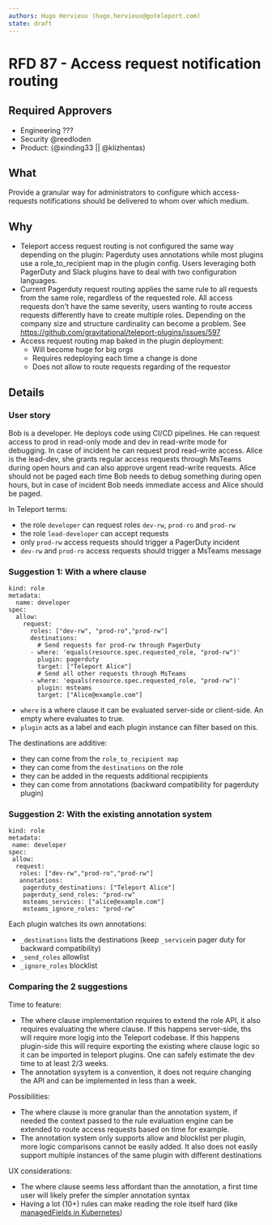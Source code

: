 ```yaml
---
authors: Hugo Hervieux (hugo.hervieux@goteleport.com)
state: draft
---
```

# RFD 87 - Access request notification routing

## Required Approvers

* Engineering ???
* Security @reedloden
* Product: (@xinding33 || @klizhentas)

## What

Provide a granular way for administrators to configure which access-requests notifications should be delivered to whom over which medium.

## Why

- Teleport access request routing is not configured the same way depending on the plugin: Pagerduty uses annotations while most plugins use a role_to_recipient map in the plugin config. Users leveraging both PagerDuty and Slack plugins have to deal with two configuration languages.
- Current Pagerduty request routing applies the same rule to all requests from the same role, regardless of the requested role. All access requests don't have the same severity, users wanting to route access requests differently have to create multiple roles. Depending on the company size and structure cardinality can become a problem. See https://github.com/gravitational/teleport-plugins/issues/597
- Access request routing map baked in the plugin deployment:
  - Will become huge for big orgs
  - Requires redeploying each time a change is done
  - Does not allow to route requests regarding of the requestor

## Details

### User story

Bob is a developer. He deploys code using CI/CD pipelines. He can request access to prod in read-only mode and dev in read-write mode for debugging. In case of incident he can request prod read-write access.
Alice is the lead-dev, she grants regular access requests through MsTeams during open hours and can also approve urgent read-write requests.
Alice should not be paged each time Bob needs to debug something during open hours, but in case of incident Bob needs immediate access and Alice should be paged.

In Teleport terms:

- the role `developer` can request roles `dev-rw`, `prod-ro` and `prod-rw`
- the role `lead-developer` can accept requests
- only `prod-rw` access requests should trigger a PagerDuty incident
- `dev-rw` and `prod-ro` access requests should trigger a MsTeams message

### Suggestion 1: With a where clause

```
kind: role
metadata:
  name: developer
spec:
  allow:
    request:
      roles: ["dev-rw", "prod-ro","prod-rw"]
      destinations:
        # Send requests for prod-rw through PagerDuty
      - where: 'equals(resource.spec.requested_role, "prod-rw")'
        plugin: pagerduty
        target: ["Teleport Alice"]
        # Send all other requests through MsTeams
      - where: 'equals(resource.spec.requested_role, "prod-rw")'
        plugin: msteams
        target: ["Alice@example.com"]
```

- `where` is a where clause it can be evaluated server-side or client-side. An empty where evaluates to true.
- `plugin` acts as a label and each plugin instance can filter based on this.

The destinations are additive:
- they can come from the `role_to_recipient map`
- they can come from the `destinations` on the role
- they can be added in the requests additional recpipients
- they can come from annotations (backward compatibility for pagerduty plugin)

### Suggestion 2: With the existing annotation system

```
kind: role
metadata:
 name: developer
spec:
 allow:
  request:
   roles: ["dev-rw","prod-ro","prod-rw"]
   annotations:
    pagerduty_destinations: ["Teleport Alice"]
    pagerduty_send_roles: "prod-rw"
    msteams_services: ["alice@example.com"]
    msteams_ignore_roles: "prod-rw"
```

Each plugin watches its own annotations:

* `_destinations` lists the destinations (keep `_service`in pager duty for backward compatibility)
* `_send_roles`  allowlist
* `_ignore_roles` blocklist

### Comparing the 2 suggestions

Time to feature:
- The where clause implementation requires to extend the role API, it also
  requires evaluating the where clause. If this happens server-side, ths will
  require more logig into the Teleport codebase. If this happens plugin-side this
  will require exporting the existing where clause logic so it can be imported in
  teleport plugins. One can safely estimate the dev time to at least 2/3 weeks.
- The annotation sysytem is a convention, it does not require changing the API
  and can be implemented in less than a week.

Possibilities:
- The where clause is more granular than the annotation system, if needed the
  context passed to the rule evaluation engine can be extended to route access
  requests based on time for example.
- The annotation system only supports allow and blocklist per plugin, more
  logic comparisons cannot be easily added. It also does not easily support
  multiple instances of the same plugin with different destinations

UX considerations:
- The where clause seems less affordant than the annotation, a first time user
  will likely prefer the simpler annotation syntax
- Having a lot (10+) rules can make reading the role itself hard (like
  [managedFields in Kubernetes](https://github.com/kubernetes/kubernetes/issues/90066))
